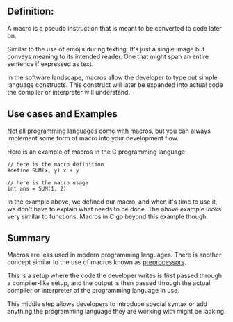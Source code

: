 ## Definition:

A macro is a pseudo instruction that is meant to be converted to code later on.

Similar to the use of emojis during texting. It's just a single image but conveys meaning to its intended reader. One that might span an entire sentence if expressed as text.

 In the software landscape, macros allow the developer to type out simple language constructs. This construct will later be expanded into actual code the compiler or interpreter will understand. 

## Use cases and Examples
Not all [programming languages](programming-language.md) come with macros, but you can always implement some form of macro into your development flow.

Here is an example of macros in the C programming language:

```
// here is the macro definition 
#define SUM(x, y) x + y

// here is the macro usage
int ans = SUM(1, 2)
```

In the example above, we defined our macro, and when it's time to use it, we don't have to explain what needs to be done.
The above example looks very similar to functions. Macros in C go beyond this example though.

## Summary
Macros are less used in modern programming languages. There is another concept similar to the use of macros known as [preprocessors](preprocessor.md).

This is a setup where the code the developer writes is first passed through a compiler-like setup, and the output is then passed through the actual compiler or interpreter of the programming language in use.

This middle step allows developers to introduce special syntax or add anything the programming language they are working with might be lacking.
